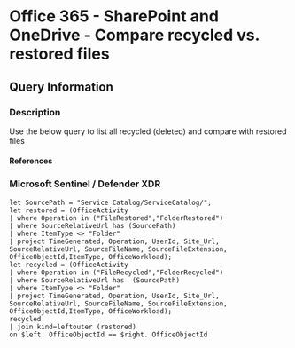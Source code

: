 # Office 365 - SharePoint and OneDrive - Compare recycled vs. restored files

## Query Information

### Description

Use the below query to list all recycled (deleted) and compare with restored files

#### References

### Microsoft Sentinel / Defender XDR

```kql
let SourcePath = "Service Catalog/ServiceCatalog/";
let restored = (OfficeActivity
| where Operation in ("FileRestored","FolderRestored")
| where SourceRelativeUrl has (SourcePath)
| where ItemType <> "Folder"
| project TimeGenerated, Operation, UserId, Site_Url, SourceRelativeUrl, SourceFileName, SourceFileExtension, OfficeObjectId,ItemType, OfficeWorkload);
let recycled = (OfficeActivity
| where Operation in ("FileRecycled","FolderRecycled")
| where SourceRelativeUrl has  (SourcePath)
| where ItemType <> "Folder"
| project TimeGenerated, Operation, UserId, Site_Url, SourceRelativeUrl, SourceFileName, SourceFileExtension, OfficeObjectId,ItemType, OfficeWorkload);
recycled
| join kind=leftouter (restored)
on $left. OfficeObjectId == $right. OfficeObjectId
```
